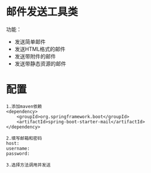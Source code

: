 # 邮件发送工具类
功能：
- 发送简单邮件
- 发送HTML格式的邮件
- 发送带附件的邮件
- 发送带静态资源的邮件

# 配置
```
1.添加maven依赖
<dependency>
    <groupId>org.springframework.boot</groupId>
    <artifactId>spring-boot-starter-mail</artifactId>
</dependency>

2.填写邮箱和密码
host:
username:
password:

3.选择方法调用并发送
```